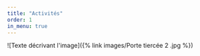 ```yaml
---
title: "Activités"
order: 1
in_menu: true
---
```

![Texte décrivant l'image]({% link images/Porte tiercée 2 .jpg %}) 